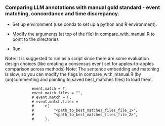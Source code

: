 ### Comparing LLM annotations with manual gold standard - event matching, concordance and time discrepancy. 

- Set up environment (use conda to set up a python and R environment).

- Modify the arguments (at top of the file) in compare_with_manual.R to point to the directories

- Run.

Note: It is suggested to run as a script since there are some evaluation design choices (like creating a consensus event set for apples-to-apples comparison across methods)
Note: The sentence embedding and matching is slow, so you can modify the flags in compare_with_manual.R (by (un)commenting and pointing to saved best_matches files) to load them.
```
            event.match = T,
            event.match.files = "",
            # event.match = F,
            # event.match.files = 
            #     c(
            #         "<path_to_best_matches_files_file_1>",
            #         "<path_to_best_matches_files_file_2>",
            #     ),
```
